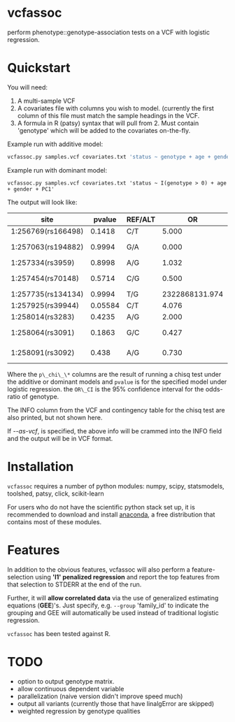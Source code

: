 vcfassoc
========

perform phenotype::genotype-association tests on a VCF with logistic regression.

Quickstart
==========

You will need:
 1. A multi-sample VCF
 2. A covariates file with columns you wish to model. (currently the first column
    of this file must match the sample headings in the VCF.
 3. A formula in R (patsy) syntax that will pull from 2. Must contain 'genotype'
    which will be added to the covariates on-the-fly.

Example run with additive model:

```Bash
vcfassoc.py samples.vcf covariates.txt 'status ~ genotype + age + gender + PC1'
```


Example run with dominant model:

```
vcfassoc.py samples.vcf covariates.txt 'status ~ I(genotype > 0) + age + gender + PC1'
```

The output will look like:

site                | pvalue   | REF/ALT  | OR              | OR\_CI            | z       | p\_chi\_additive  | p\_chi\_dominant  | df\_resid
------------------  | -------- | -------  | --------------- | ---------------- | --------| --------------  | --------------- | --------
1:256769(rs166498)  | 0.1418   | C/T      | 5.000           | 0.5842..42.7971  | 1.469   | 0.174           | 0.174           | 31
1:257063(rs194882)  | 0.9994   | G/A      | 0.000           | 0.0000..inf      -0.001  | 1               | 1               | 31
1:257334(rs3959)    | 0.8998   | A/G      | 1.032           | 0.6298..1.6919   | 0.126   | 0.875           | 1               | 31
1:257454(rs70148)   | 0.5714   | C/G      | 0.500           | 0.0453..5.5141   -0.566  | 1               | 1               | 31
1:257735(rs134134)  | 0.9994   | T/G      | 2322868131.974  | 0.0000..inf      | 0.001   | 1               | 1               | 31
1:257925(rs39944)   | 0.05584  | C/T      | 4.076           | 0.9656..17.2084  | 1.912   | 0.0465          | 0.0431          | 27
1:258014(rs3283)    | 0.4235   | A/G      | 2.000           | 0.3663..10.9192  | 0.800   | 0.651           | 0.651           | 31
1:258064(rs3091)    | 0.1863   | G/C      | 0.427           | 0.1207..1.5090   -1.321  | 0.206           | 0.202           | 30
1:258091(rs3092)    | 0.438    | A/G      | 0.730           | 0.3294..1.6175   -0.776  | 0.473           | 0.6             | 30

Where the `p\_chi\_\*` columns are the result of running a chisq test under the additive or dominant models
and `pvalue` is for the specified model under logistic regression. the `OR\_CI` is the 95% confidence interval
for the odds-ratio of genotype.

The INFO column from the VCF and contingency table for the chisq test are also printed, but not shown here.

If *--as-vcf*, is specified, the above info will be crammed into the INFO field and the output will be
in VCF format.

Installation
============

`vcfassoc` requires a number of python modules: numpy, scipy, statsmodels, toolshed,
	patsy, click, scikit-learn

For users who do not have the scientific python stack set up, it is recommended
to download and install [anaconda](https://store.continuum.io/cshop/anaconda/),
a free distribution that contains most of these modules.

Features
========

In addition to the obvious features, vcfassoc will also perform a feature-selection
using **'l1' penalized regression** and report the top features from that selection
to STDERR at the end of the run.

Further, it will **allow correlated data** via the use of generalized estimating
equations (**GEE**)'s. Just specify, e.g. `--group` 'family\_id' to indicate the grouping
and GEE will automatically be used instead of traditional logistic regression.

`vcfassoc` has been tested against R.

TODO
====

 + option to output genotype matrix.
 + allow continuous dependent variable
 + parallelization (naive version didn't improve speed much)
 + output all variants (currently those that have linalgError are skipped)
 + weighted regression by genotype qualities

